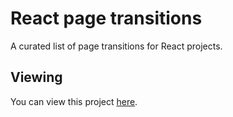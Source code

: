 # React page transitions

A curated list of page transitions for React projects.

## Viewing

You can view this project [here](http://react-transitions.surge.sh/).
